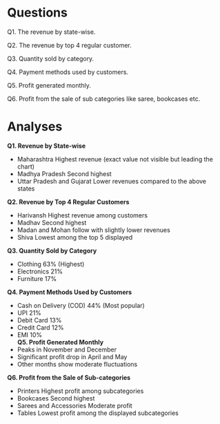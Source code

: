 # Questions
Q1. The revenue by state-wise.

Q2. The revenue by top 4 regular customer.

Q3. Quantity sold by category.

Q4. Payment methods used by customers.

Q5. Profit generated monthly.

Q6. Profit from the sale of sub categories like saree, bookcases etc. 


# Analyses

**Q1. Revenue by State-wise**
- Maharashtra Highest revenue (exact value not visible but leading the chart)  
- Madhya Pradesh Second highest  
- Uttar Pradesh and Gujarat Lower revenues compared to the above states  

**Q2. Revenue by Top 4 Regular Customers**  
- Harivansh Highest revenue among customers  
- Madhav Second highest  
- Madan and Mohan follow with slightly lower revenues  
- Shiva Lowest among the top 5 displayed  

**Q3. Quantity Sold by Category**  
- Clothing 63% (Highest)  
- Electronics 21%  
- Furniture 17%  

**Q4. Payment Methods Used by Customers** 
- Cash on Delivery (COD) 44% (Most popular)  
- UPI 21%  
- Debit Card 13%  
- Credit Card 12%  
- EMI 10%  
**Q5. Profit Generated Monthly** 
- Peaks in November and December  
- Significant profit drop in April and May  
- Other months show moderate fluctuations  

**Q6. Profit from the Sale of Sub-categories**  
- Printers Highest profit among subcategories  
- Bookcases Second highest  
- Sarees and Accessories Moderate profit  
- Tables Lowest profit among the displayed subcategories  
